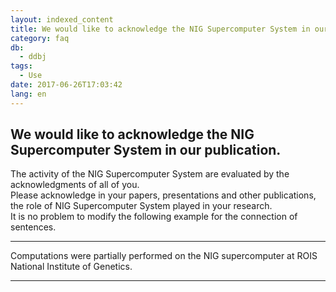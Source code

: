 ```yaml
---
layout: indexed_content
title: We would like to acknowledge the NIG Supercomputer System in our publication.
category: faq
db:
  - ddbj
tags: 
  - Use
date: 2017-06-26T17:03:42
lang: en
---
```


## We would like to acknowledge the NIG Supercomputer System in our publication.

<p>The activity of the NIG Supercomputer System are evaluated by the acknowledgments of all of you. <br>Please acknowledge in your papers, presentations and other publications, the role of NIG Supercomputer System played in your research. <br>It is no problem to modify the following example for the connection of sentences. </p><hr><p>Computations were partially performed on the NIG supercomputer at ROIS National Institute of Genetics.</p><hr>
